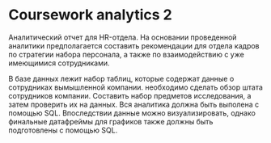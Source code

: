 # Coursework analytics 2
Аналитический отчет для HR-отдела.
На основании проведенной аналитики предполагается составить рекомендации для отдела кадров по стратегии набора персонала, 
а также по взаимодействию с уже имеющимися сотрудниками.

В базе данных лежит набор таблиц, которые содержат данные о сотрудниках вымышленной компании. 
необходимо сделать обзор штата сотрудников компании. Составить набор предметов исследования, а затем проверить их на данных. 
Вся аналитика должна быть выполена с помощью SQL. 
Впоследствии данные можно визуализировать, однако финальные датафреймы для графиков также должны быть подготовлены с помощью SQL.
